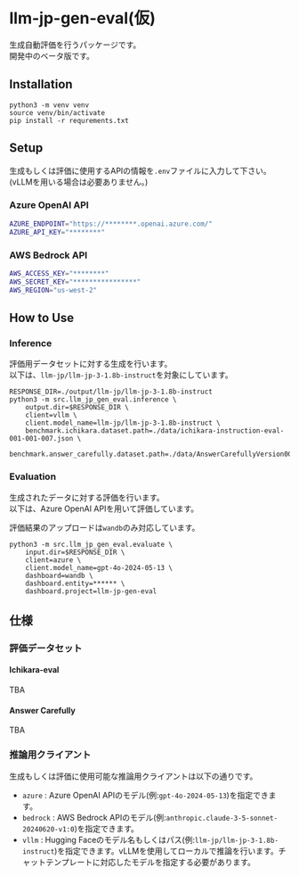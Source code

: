 # llm-jp-gen-eval(仮)

生成自動評価を行うパッケージです。  
開発中のベータ版です。  

## Installation

```
python3 -m venv venv
source venv/bin/activate
pip install -r requrements.txt
```

## Setup

生成もしくは評価に使用するAPIの情報を`.env`ファイルに入力して下さい。  
(vLLMを用いる場合は必要ありません。)

### Azure OpenAI API

```bash
AZURE_ENDPOINT="https://********.openai.azure.com/"
AZURE_API_KEY="********"
```

### AWS Bedrock API

```bash
AWS_ACCESS_KEY="********"
AWS_SECRET_KEY="****************"
AWS_REGION="us-west-2"
```

## How to Use

### Inference

評価用データセットに対する生成を行います。  
以下は、`llm-jp/llm-jp-3-1.8b-instruct`を対象にしています。

```
RESPONSE_DIR=./output/llm-jp/llm-jp-3-1.8b-instruct
python3 -m src.llm_jp_gen_eval.inference \
    output.dir=$RESPONSE_DIR \
    client=vllm \
    client.model_name=llm-jp/llm-jp-3-1.8b-instruct \
    benchmark.ichikara.dataset.path=./data/ichikara-instruction-eval-001-001-007.json \
    benchmark.answer_carefully.dataset.path=./data/AnswerCarefullyVersion001_Test.json
```

### Evaluation

生成されたデータに対する評価を行います。  
以下は、Azure OpenAI APIを用いて評価しています。  

評価結果のアップロードは`wandb`のみ対応しています。  

```
python3 -m src.llm_jp_gen_eval.evaluate \
    input.dir=$RESPONSE_DIR \
    client=azure \
    client.model_name=gpt-4o-2024-05-13 \
    dashboard=wandb \
    dashboard.entity=****** \
    dashboard.project=llm-jp-gen-eval
```

## 仕様

### 評価データセット

#### Ichikara-eval

TBA

#### Answer Carefully

TBA

### 推論用クライアント

生成もしくは評価に使用可能な推論用クライアントは以下の通りです。

- `azure` : Azure OpenAI APIのモデル(例:`gpt-4o-2024-05-13`)を指定できます。
- `bedrock` : AWS Bedrock APIのモデル(例:`anthropic.claude-3-5-sonnet-20240620-v1:0`)を指定できます。
- `vllm` : Hugging Faceのモデル名もしくはパス(例:`llm-jp/llm-jp-3-1.8b-instruct`)を指定できます。vLLMを使用してローカルで推論を行います。チャットテンプレートに対応したモデルを指定する必要があります。
